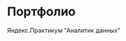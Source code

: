 # Портфолио
<!DOCTYPE html>
<html>
 <head>
  <meta charset="utf-8">
 </head>
 <body>
 Яндекс.Практикум "Аналитик данных"
